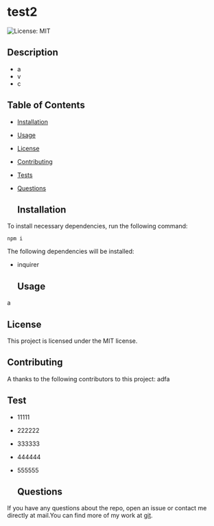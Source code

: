 # test2


  ![License: MIT](https://img.shields.io/badge/License-MIT-blue)


  ## Description
  * a
  * v
  * c


  ## Table of Contents
* [Installation](#installation)
* [Usage](#usage)
* [License](#license)
* [Contributing](#contributing)
* [Tests](#tests)
* [Questions](#questions)

  

  ## Installation
To install necessary dependencies, run the following command:

~~~
npm i
~~~

The following dependencies will be installed: 
* inquirer


  ## Usage
a


  ## License
This project is licensed under the MIT license.


  ## Contributing
A thanks to the following contributors to this project: adfa


  ## Test
* 11111
* 222222
* 333333
* 444444
* 555555
  

  ## Questions
If you have any questions about the repo, open an issue or contact me directly at mail.You can find more of my work at [git](https://github.com/git/).
  